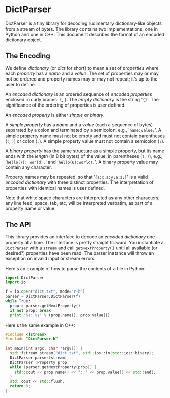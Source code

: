 DictParser
==========

DictParser is a tiny library
	for decoding rudimentary dictionary-like objects
	from a stream of bytes.
	The library contains two implementations,
	one in Python
	and one in C++.
	This document describes the format of an encoded dictionary object.

The Encoding
------------

We define _dictionary_ (or _dict_ for short)
	to mean a set of _properties_
	where each _property_ has a _name_ and a _value_.
	The set of properties may or may not be ordered
	and property names may or may not repeat;
	it's up to the user to define.

An _encoded dictionary_ is an ordered sequence of _encoded properties_
	enclosed in curly braces:
	`{`, `}`.
	The _empty dictionary_ is the string '`{}`'.
	The significance of the ordering of properties is user defined.

An _encoded property_ is either _simple_ or _binary_.

A _simple property_
	has a _name_ and a _value_
	(each a sequence of bytes)
	separated by a colon
	and terminated by a semicolon,
	e.g., '`name:value;`'.
	A simple property name must not be empty
	and must not contain parentheses (`(`, `)`) or colon (`:`).
	A simple property value must not contain a semicolon (`;`).

A _binary property_
	has the same structure as a simple property,
	but its name ends with the _length_ (in 8 bit bytes) of the value,
	in parentheses (`(`, `)`),
	e.g., '`hello(7): world!;`' and '`hello(6):world!;`'.
	A binary property value may contain any character.

Property names may be repeated,
	so that '`{a:x;a:y;a:z;}`'
	is a valid _encoded dictionary_ with three distinct properties.
	The interpretation of properties with identical names is user defined.

Note that white space characters are interpreted as any other characters;
	any line feed, space, tab, etc, will be interpreted verbatim,
	as part of a property name or value.


The API
-------

This library provides an interface
	to decode an _encoded dictionary_
	one property at a time.
	The interface is pretty straight forward.
	You instantiate a `DictParser`
	with a `stream`
	and call `getNextProperty()`
	until all available (or desired?) properties
	have been read.
	The parser instance will throw an exception
	on invalid input
	or stream errors.

Here's an example of how to parse
	the contents of a file
	in Python:

```python
import DictParser
import io

f = io.open("dict.txt", mode="r+b")
parser = DictParser.DictParser(f)
while True:
  prop = parser.getNextProperty()
  if not prop: break
  print "%s: %s" % (prop.name(), prop.value())
```

Here's the same example in C++:

```c++
#include <fstream>
#include "DictParser.h"

int main(int argc, char *argv[]) {
  std::fstream stream("dict.txt", std::ios::in|std::ios::binary);
  DictParser parser(stream);
  DictParser::Property prop;
  while (parser.getNextProperty(prop)) {
    std::cout << prop.name() << ": " << prop.value() << std::endl;
  }
  std::cout << std::flush;
  return 0;
}
```
